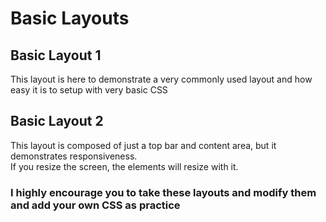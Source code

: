 # Basic Layouts

## Basic Layout 1
This layout is here to demonstrate a very commonly used layout and how easy it is to setup with very basic CSS

## Basic Layout 2
This layout is composed of just a top bar and content area, but it demonstrates responsiveness.  
If you resize the screen, the elements will resize with it.

### I highly encourage you to take these layouts and modify them and add your own CSS as practice 
